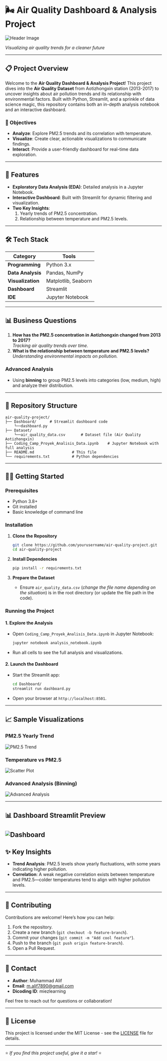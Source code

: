 

# 🌬️ Air Quality Dashboard & Analysis Project

![Header Image](Assets/banner.png)  

*Visualizing air quality trends for a cleaner future*

---

## 📋 Project Overview

Welcome to the **Air Quality Dashboard & Analysis Project**! This project dives into the **Air Quality Dataset** from Aotizhongxin station (2013-2017) to uncover insights about air pollution trends and its relationship with environmental factors. Built with Python, Streamlit, and a sprinkle of data science magic, this repository contains both an in-depth analysis notebook and an interactive dashboard.

### 🎯 Objectives
- **Analyze**: Explore PM2.5 trends and its correlation with temperature.
- **Visualize**: Create clear, actionable visualizations to communicate findings.
- **Interact**: Provide a user-friendly dashboard for real-time data exploration.

---

## 🚀 Features

- **Exploratory Data Analysis (EDA)**: Detailed analysis in a Jupyter Notebook.
- **Interactive Dashboard**: Built with Streamlit for dynamic filtering and visualization.
- **Two Key Insights**:
  1. Yearly trends of PM2.5 concentration.
  2. Relationship between temperature and PM2.5 levels.

---

## 🛠️ Tech Stack

| **Category**      | **Tools**              |
|-------------------|------------------------|
| **Programming**   | Python 3.x            |
| **Data Analysis** | Pandas, NumPy         |
| **Visualization** | Matplotlib, Seaborn   |
| **Dashboard**     | Streamlit             |
| **IDE**           | Jupyter Notebook      |

---

## 📊 Business Questions

1. **How has the PM2.5 concentration in Aotizhongxin changed from 2013 to 2017?**  
   *Tracking air quality trends over time.*
2. **What is the relationship between temperature and PM2.5 levels?**  
   *Understanding environmental impacts on pollution.*

### Advanced Analysis
- Using **binning** to group PM2.5 levels into categories (low, medium, high) and analyze their distribution.

---

## 📂 Repository Structure

```
air-quality-project/
├── Dashboard/      # Streamlit dashboard code
    └──dashboard.py 
├── Dataset/
    └──air_quality_data.csv       # Dataset file (Air Quality Aotizhongxin)
├── Coding_Camp_Proyek_Analisis_Data.ipynb    # Jupyter Notebook with full analysis
├── README.md                 # This file
└── requirements.txt          # Python dependencies
```

---

## 🏃‍♂️ Getting Started

### Prerequisites
- Python 3.8+
- Git installed
- Basic knowledge of command line

### Installation

1. **Clone the Repository**  
   ```bash
   git clone https://github.com/yourusername/air-quality-project.git
   cd air-quality-project
   ```

2. **Install Dependencies**  
   ```bash
   pip install -r requirements.txt
   ```

3. **Prepare the Dataset**  
   - Ensure `air_quality_data.csv` (*change the file name depending on the situation*) is in the root directory (or update the file path in the code).

### Running the Project

#### 1. Explore the Analysis
- Open `Coding_Camp_Proyek_Analisis_Data.ipynb` in Jupyter Notebook:
  ```bash
  jupyter notebook analysis_notebook.ipynb
  ```
- Run all cells to see the full analysis and visualizations.

#### 2. Launch the Dashboard
- Start the Streamlit app:
  ```bash
  cd Dashboard/
  streamlit run dashboard.py
  ```
- Open your browser at `http://localhost:8501`.

---

## 📈 Sample Visualizations

### PM2.5 Yearly Trend
![PM2.5 Trend](Assets/visual1.png)

### Temperature vs PM2.5
![Scatter Plot](Assets/visual2.png)

### Advanced Analysis (Binning)
![Advanced Analysis](Assets/visual3lanjutan.png)

---
## 📊 Dashboard Streamlit Preview

![Dashboard](Assets/dashboard.jpeg)
---
## ✨ Key Insights

- **Trend Analysis**: PM2.5 levels show yearly fluctuations, with some years indicating higher pollution.
- **Correlation**: A weak negative correlation exists between temperature and PM2.5—colder temperatures tend to align with higher pollution levels.

---

## 🤝 Contributing

Contributions are welcome! Here’s how you can help:
1. Fork the repository.
2. Create a new branch (`git checkout -b feature-branch`).
3. Commit your changes (`git commit -m "Add cool feature"`).
4. Push to the branch (`git push origin feature-branch`).
5. Open a Pull Request.

---

## 📧 Contact

- **Author**: Muhammad Alif  
- **Email**: [m.alif7890@gmail.com](mailto:m.alif7890@gmail.com)  
- **Dicoding ID**: miezlearning  

Feel free to reach out for questions or collaboration!

---



## 📜 License

This project is licensed under the MIT License - see the [LICENSE](LICENSE) file for details.

---

⭐ *If you find this project useful, give it a star!* ⭐

